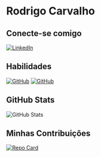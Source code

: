 
# Rodrigo Carvalho
## Conecte-se comigo
[![LinkedIn](https://img.shields.io/badge/LinkedIn-000?style=for-the-badge&logo=linkedin&logoColor=0E76A8)](https://www.linkedin.com/in/rodrigo27carvalho/)
## Habilidades
[![GitHub](https://img.shields.io/badge/GitHub-000?style=for-the-badge&logo=GitHub&logoColor=0E76A8)](https://github.com/Rodrigo-Carvalho33)
[![GitHub](https://img.shields.io/badge/Git-000?style=for-the-badge&logo=Git&logoColor=0E76A8)](https://git-scm.com/doc)
## GitHub Stats
![GitHub Stats](https://github-readme-stats.vercel.app/api?username=Rodrigo-Carvalho33&theme=transparent&bg_color=000&border_color=30A3DC&show_icons=true&icon_color=30A3DC&title_color=E94D5&text_color=FFF&hide=stars)
## Minhas Contribuições
[![Repo Card](https://github-readme-stats.vercel.app/api/pin/?username=Rodrigo-Carvalho33&repo=dio-lab-open-source&bg_color=000&border_color=30A3DC&show_icons=true&icon_color=30A3DC&title_color=E94D5&text_color=FFF)](https://github.com/Rodrigo-Carvalho33/dio-lab-open-source)
